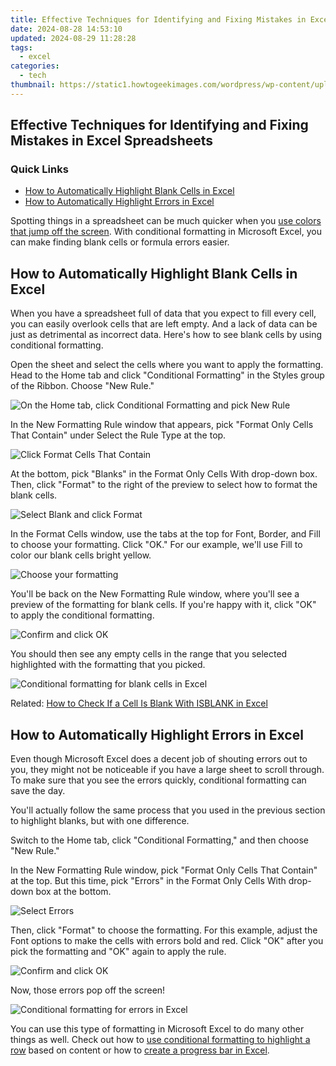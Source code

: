 ```yaml
---
title: Effective Techniques for Identifying and Fixing Mistakes in Excel Spreadsheets
date: 2024-08-28 14:53:10
updated: 2024-08-29 11:28:28
tags:
  - excel
categories:
  - tech
thumbnail: https://static1.howtogeekimages.com/wordpress/wp-content/uploads/2021/05/MS-excel-logo-675.png
---
```


## Effective Techniques for Identifying and Fixing Mistakes in Excel Spreadsheets

### Quick Links

* [How to Automatically Highlight Blank Cells in Excel](https://extra-resources.techidaily.com/iphone-exposed-the-art-of-prolonged-photography/)
* [How to Automatically Highlight Errors in Excel](https://remote-screen-capture.techidaily.com/new-pros-and-cons-ios-screen-recorder-apps/)

 Spotting things in a spreadsheet can be much quicker when you [use colors that jump off the screen](https://desktop-recording.techidaily.com/in-2024-essential-videography-the-leading-screen-recorder-apps/). With conditional formatting in Microsoft Excel, you can make finding blank cells or formula errors easier.

##  How to Automatically Highlight Blank Cells in Excel

 When you have a spreadsheet full of data that you expect to fill every cell, you can easily overlook cells that are left empty. And a lack of data can be just as detrimental as incorrect data. Here's how to see blank cells by using conditional formatting.

 Open the sheet and select the cells where you want to apply the formatting. Head to the Home tab and click "Conditional Formatting" in the Styles group of the Ribbon. Choose "New Rule."

![On the Home tab, click Conditional Formatting and pick New Rule](https://static1.howtogeekimages.com/wordpress/wp-content/uploads/2021/06/HomeConditionalFormattingNewRule-Excel.png) 

 In the New Formatting Rule window that appears, pick "Format Only Cells That Contain" under Select the Rule Type at the top.

![Click Format Cells That Contain](https://static1.howtogeekimages.com/wordpress/wp-content/uploads/2021/06/FormatCellsContain-Excel.png) 

 At the bottom, pick "Blanks" in the Format Only Cells With drop-down box. Then, click "Format" to the right of the preview to select how to format the blank cells.

![Select Blank and click Format](https://static1.howtogeekimages.com/wordpress/wp-content/uploads/2021/06/FormatCellsContainBlanks-Excel.png) 

 In the Format Cells window, use the tabs at the top for Font, Border, and Fill to choose your formatting. Click "OK." For our example, we'll use Fill to color our blank cells bright yellow.

![Choose your formatting](https://static1.howtogeekimages.com/wordpress/wp-content/uploads/2021/06/FormatCellsContainBlanksFill-Excel.png) 

 You'll be back on the New Formatting Rule window, where you'll see a preview of the formatting for blank cells. If you're happy with it, click "OK" to apply the conditional formatting.

![Confirm and click OK](https://static1.howtogeekimages.com/wordpress/wp-content/uploads/2021/06/FormatCellsContainBlanksFillApply-Excel.png) 

 You should then see any empty cells in the range that you selected highlighted with the formatting that you picked.

![Conditional formatting for blank cells in Excel](https://static1.howtogeekimages.com/wordpress/wp-content/uploads/2021/06/ConditionalFormattingBlankYellow-Excel.png) 

Related: [How to Check If a Cell Is Blank With ISBLANK in Excel](https://tech-savvy.techidaily.com/1723808302722-effortless-guide-setting-up-your-ps4-remote-play-on-android-devices-in-just-three-simple-steps/) 

##  How to Automatically Highlight Errors in Excel

 Even though Microsoft Excel does a decent job of shouting errors out to you, they might not be noticeable if you have a large sheet to scroll through. To make sure that you see the errors quickly, conditional formatting can save the day.

 You'll actually follow the same process that you used in the previous section to highlight blanks, but with one difference.

 Switch to the Home tab, click "Conditional Formatting," and then choose "New Rule."

 In the New Formatting Rule window, pick "Format Only Cells That Contain" at the top. But this time, pick "Errors" in the Format Only Cells With drop-down box at the bottom.

![Select Errors](https://static1.howtogeekimages.com/wordpress/wp-content/uploads/2021/06/FormatCellsContainErrors-Excel.png) 

 Then, click "Format" to choose the formatting. For this example, adjust the Font options to make the cells with errors bold and red. Click "OK" after you pick the formatting and "OK" again to apply the rule.

![Confirm and click OK](https://static1.howtogeekimages.com/wordpress/wp-content/uploads/2021/06/FormatCellsContainErrorsFontApply-Excel.png) 

 Now, those errors pop off the screen!

![Conditional formatting for errors in Excel](https://static1.howtogeekimages.com/wordpress/wp-content/uploads/2021/06/ConditionalFormattingErrorRed-Excel.png) 

 You can use this type of formatting in Microsoft Excel to do many other things as well. Check out how to [use conditional formatting to highlight a row](https://facebook-video-share.techidaily.com/updated-in-depth-asmr-video-insights/) based on content or how to [create a progress bar in Excel](https://instagram-clips.techidaily.com/updated-the-ultimate-guide-to-saving-instagrams-trending-videos/).

<ins class="adsbygoogle"
     style="display:block"
     data-ad-format="autorelaxed"
     data-ad-client="ca-pub-7571918770474297"
     data-ad-slot="1223367746"></ins>



<ins class="adsbygoogle"
     style="display:block"
     data-ad-client="ca-pub-7571918770474297"
     data-ad-slot="8358498916"
     data-ad-format="auto"
     data-full-width-responsive="true"></ins>
